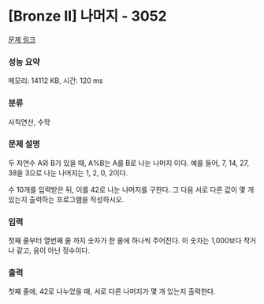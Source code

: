 # [Bronze II] 나머지 - 3052 

[문제 링크](https://www.acmicpc.net/problem/3052) 

### 성능 요약

메모리: 14112 KB, 시간: 120 ms

### 분류

사칙연산, 수학

### 문제 설명

<p>두 자연수 A와 B가 있을 때, A%B는 A를 B로 나눈 나머지 이다. 예를 들어, 7, 14, 27, 38을 3으로 나눈 나머지는 1, 2, 0, 2이다. </p>

<p>수 10개를 입력받은 뒤, 이를 42로 나눈 나머지를 구한다. 그 다음 서로 다른 값이 몇 개 있는지 출력하는 프로그램을 작성하시오.</p>

### 입력 

 <p>첫째 줄부터 열번째 줄 까지 숫자가 한 줄에 하나씩 주어진다. 이 숫자는 1,000보다 작거나 같고, 음이 아닌 정수이다.</p>

### 출력 

 <p>첫째 줄에, 42로 나누었을 때, 서로 다른 나머지가 몇 개 있는지 출력한다.</p>

